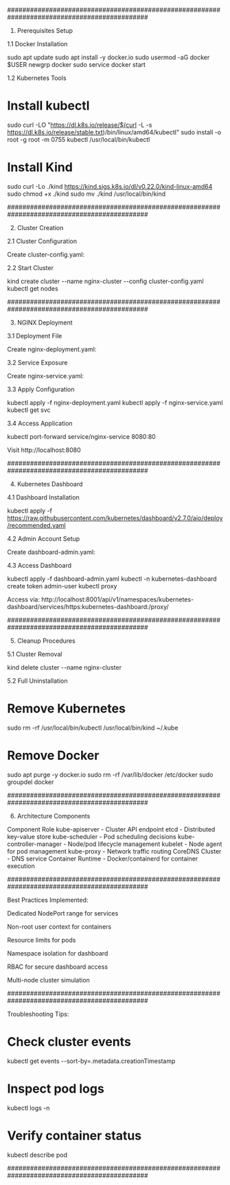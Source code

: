 #############################################################################################

1. Prerequisites Setup <a name="prerequisites-setup"></a>

1.1 Docker Installation

sudo apt update
sudo apt install -y docker.io
sudo usermod -aG docker $USER
newgrp docker
sudo service docker start

1.2 Kubernetes Tools

# Install kubectl
sudo curl -LO "https://dl.k8s.io/release/$(curl -L -s https://dl.k8s.io/release/stable.txt)/bin/linux/amd64/kubectl"
sudo install -o root -g root -m 0755 kubectl /usr/local/bin/kubectl

# Install Kind
sudo curl -Lo ./kind https://kind.sigs.k8s.io/dl/v0.22.0/kind-linux-amd64
sudo chmod +x ./kind
sudo mv ./kind /usr/local/bin/kind

#############################################################################################

2. Cluster Creation <a name="cluster-creation"></a>

2.1 Cluster Configuration

Create cluster-config.yaml:

2.2 Start Cluster

kind create cluster --name nginx-cluster --config cluster-config.yaml
kubectl get nodes

#############################################################################################

3. NGINX Deployment <a name="nginx-deployment"></a>

3.1 Deployment File

Create nginx-deployment.yaml:

3.2 Service Exposure

Create nginx-service.yaml:

3.3 Apply Configuration

kubectl apply -f nginx-deployment.yaml
kubectl apply -f nginx-service.yaml
kubectl get svc

3.4 Access Application

kubectl port-forward service/nginx-service 8080:80

Visit http://localhost:8080

#############################################################################################

4. Kubernetes Dashboard <a name="kubernetes-dashboard"></a>

4.1 Dashboard Installation

kubectl apply -f https://raw.githubusercontent.com/kubernetes/dashboard/v2.7.0/aio/deploy/recommended.yaml

4.2 Admin Account Setup

Create dashboard-admin.yaml:

4.3 Access Dashboard

kubectl apply -f dashboard-admin.yaml
kubectl -n kubernetes-dashboard create token admin-user
kubectl proxy

Access via: http://localhost:8001/api/v1/namespaces/kubernetes-dashboard/services/https:kubernetes-dashboard:/proxy/

#############################################################################################

5. Cleanup Procedures <a name="cleanup-procedures"></a>

5.1 Cluster Removal

kind delete cluster --name nginx-cluster

5.2 Full Uninstallation

# Remove Kubernetes
sudo rm -rf /usr/local/bin/kubectl /usr/local/bin/kind ~/.kube

# Remove Docker
sudo apt purge -y docker.io
sudo rm -rf /var/lib/docker /etc/docker
sudo groupdel docker

#############################################################################################

6. Architecture Components <a name="architecture-components"></a>

Component				 Role
kube-apiserver			 - Cluster API endpoint
etcd					 - Distributed key-value store
kube-scheduler			 - Pod scheduling decisions
kube-controller-manager	 - Node/pod lifecycle management
kubelet					 - Node agent for pod management
kube-proxy				 - Network traffic routing
CoreDNS	Cluster 		 - DNS service
Container Runtime		 - Docker/containerd for container execution

#############################################################################################

Best Practices Implemented:

Dedicated NodePort range for services

Non-root user context for containers

Resource limits for pods

Namespace isolation for dashboard

RBAC for secure dashboard access

Multi-node cluster simulation

#############################################################################################

Troubleshooting Tips:

# Check cluster events
kubectl get events --sort-by=.metadata.creationTimestamp

# Inspect pod logs
kubectl logs <pod-name> -n <namespace>

# Verify container status
kubectl describe pod <pod-name>

#############################################################################################
